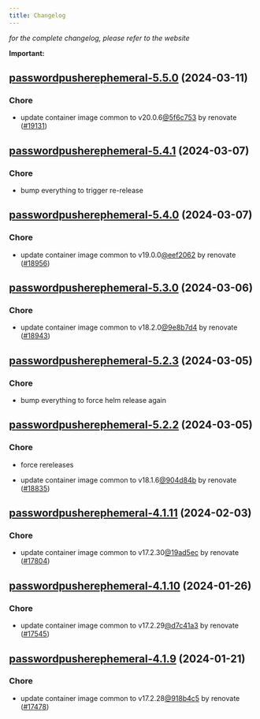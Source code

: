 ```yaml
---
title: Changelog
---
```



*for the complete changelog, please refer to the website*

**Important:**


## [passwordpusherephemeral-5.5.0](https://github.com/truecharts/charts/compare/passwordpusherephemeral-5.4.1...passwordpusherephemeral-5.5.0) (2024-03-11)

### Chore



- update container image common to v20.0.6[@5f6c753](https://github.com/5f6c753) by renovate ([#19131](https://github.com/truecharts/charts/issues/19131))


## [passwordpusherephemeral-5.4.1](https://github.com/truecharts/charts/compare/passwordpusherephemeral-5.4.0...passwordpusherephemeral-5.4.1) (2024-03-07)

### Chore



- bump everything to trigger re-release


## [passwordpusherephemeral-5.4.0](https://github.com/truecharts/charts/compare/passwordpusherephemeral-5.3.0...passwordpusherephemeral-5.4.0) (2024-03-07)

### Chore



- update container image common to v19.0.0[@eef2062](https://github.com/eef2062) by renovate ([#18956](https://github.com/truecharts/charts/issues/18956))


## [passwordpusherephemeral-5.3.0](https://github.com/truecharts/charts/compare/passwordpusherephemeral-5.2.3...passwordpusherephemeral-5.3.0) (2024-03-06)

### Chore



- update container image common to v18.2.0[@9e8b7d4](https://github.com/9e8b7d4) by renovate ([#18943](https://github.com/truecharts/charts/issues/18943))


## [passwordpusherephemeral-5.2.3](https://github.com/truecharts/charts/compare/passwordpusherephemeral-5.2.2...passwordpusherephemeral-5.2.3) (2024-03-05)

### Chore



- bump everything to force helm release again


## [passwordpusherephemeral-5.2.2](https://github.com/truecharts/charts/compare/passwordpusherephemeral-5.2.0...passwordpusherephemeral-5.2.2) (2024-03-05)

### Chore



- force rereleases

- update container image common to v18.1.6[@904d84b](https://github.com/904d84b) by renovate ([#18835](https://github.com/truecharts/charts/issues/18835))










## [passwordpusherephemeral-4.1.11](https://github.com/truecharts/charts/compare/passwordpusherephemeral-4.1.10...passwordpusherephemeral-4.1.11) (2024-02-03)

### Chore



- update container image common to v17.2.30[@19ad5ec](https://github.com/19ad5ec) by renovate ([#17804](https://github.com/truecharts/charts/issues/17804))


## [passwordpusherephemeral-4.1.10](https://github.com/truecharts/charts/compare/passwordpusherephemeral-4.1.9...passwordpusherephemeral-4.1.10) (2024-01-26)

### Chore



- update container image common to v17.2.29[@d7c41a3](https://github.com/d7c41a3) by renovate ([#17545](https://github.com/truecharts/charts/issues/17545))


## [passwordpusherephemeral-4.1.9](https://github.com/truecharts/charts/compare/passwordpusherephemeral-4.1.8...passwordpusherephemeral-4.1.9) (2024-01-21)

### Chore



- update container image common to v17.2.28[@918b4c5](https://github.com/918b4c5) by renovate ([#17478](https://github.com/truecharts/charts/issues/17478))
